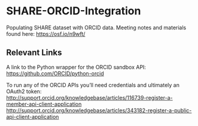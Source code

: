 # SHARE-ORCID-Integration

Populating SHARE dataset with ORCID data. Meeting notes and materials found here: https://osf.io/n9wft/

## Relevant Links
A link to the Python wrapper for the ORCID sandbox API: https://github.com/ORCID/python-orcid

To run any of the ORCID APIs you’ll need credentials and ultimately an OAuth2 token:  
http://support.orcid.org/knowledgebase/articles/116739-register-a-member-api-client-application
http://support.orcid.org/knowledgebase/articles/343182-register-a-public-api-client-application
